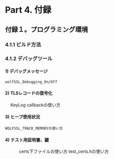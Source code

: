 # Part 4. 付録

## 付録１。プログラミング環境
### 4.1.1 ビルド方法
 


### 4.1.2 デバッグツール

#### 1) デバッグメッセージ

    wolfSSL_Debugging_On/Off

#### 2) TLSレコードの復号化
　
    KeyLog callbackの使い方

#### 3) ヒープ使用状況

    WOLFSSL_TRACK_MEMORYの使い方

#### 4) テスト用証明書、鍵
　　　
    certs下ファイルの使い方
    test_certs.hの使い方 





